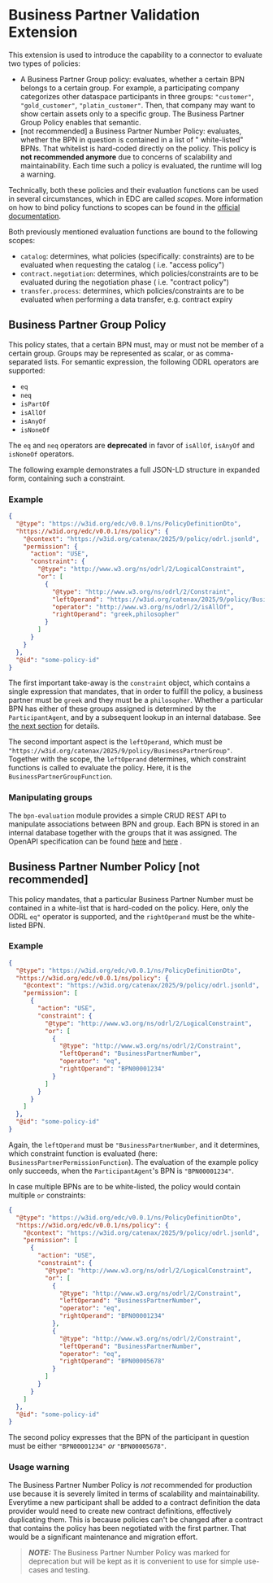 # Business Partner Validation Extension

This extension is used to introduce the capability to a connector to evaluate two types of policies:

- A Business Partner Group policy: evaluates, whether a certain BPN belongs to a certain group. For example, a
  participating company categorizes other dataspace participants in three
  groups: `"customer"`, `"gold_customer"`, `"platin_customer"`. Then, that company may want to show certain assets only
  to a specific group. The Business Partner Group Policy enables that semantic.
- [not recommended] a Business Partner Number Policy: evaluates, whether the BPN in question is contained in a list of "
  white-listed" BPNs. That whitelist is hard-coded directly on the policy. This policy is **not recommended anymore**
  due to
  concerns of scalability and maintainability. Each time such a policy is evaluated, the runtime will log a warning.

Technically, both these policies and their evaluation functions can be used in several circumstances, which in EDC are
called *scopes*. More information on how to bind policy functions to scopes can be found in
the [official documentation](https://eclipse-edc.github.io/documentation/for-adopters/control-plane/policy-engine/).

Both previously mentioned evaluation functions are bound to the following scopes:

- `catalog`: determines, what policies (specifically: constraints) are to be evaluated when requesting the catalog (
  i.e. "access policy")
- `contract.negotiation`: determines, which policies/constraints are to be evaluated during the negotiation phase (
  i.e. "contract policy")
- `transfer.process`: determines, which policies/constraints are to be evaluated when performing a data transfer, e.g.
  contract expiry

## Business Partner Group Policy

This policy states, that a certain BPN must, may or must not be member of a certain group. Groups may be represented as
scalar, or as comma-separated lists. For semantic expression, the following ODRL operators are
supported:
- `eq`
- `neq`
- `isPartOf`
- `isAllOf`
- `isAnyOf`
- `isNoneOf` 

The `eq` and `neq` operators are **deprecated** in favor of `isAllOf`, `isAnyOf` and `isNoneOf` operators.

The following example demonstrates a full JSON-LD structure in expanded form, containing such a constraint.

### Example

```json
{
  "@type": "https://w3id.org/edc/v0.0.1/ns/PolicyDefinitionDto",
  "https://w3id.org/edc/v0.0.1/ns/policy": {
    "@context": "https://w3id.org/catenax/2025/9/policy/odrl.jsonld",
    "permission": {
      "action": "USE",
      "constraint": {
        "@type": "http://www.w3.org/ns/odrl/2/LogicalConstraint",
        "or": [
          {
            "@type": "http://www.w3.org/ns/odrl/2/Constraint",
            "leftOperand": "https://w3id.org/catenax/2025/9/policy/BusinessPartnerGroup",
            "operator": "http://www.w3.org/ns/odrl/2/isAllOf",
            "rightOperand": "greek,philosopher"
          }
        ]
      }
    }
  },
  "@id": "some-policy-id"
}
```

The first important take-away is the `constraint` object, which contains a single expression that mandates, that in
order to fulfill the policy, a business partner must be `greek` and they must be a `philosopher`. Whether a
particular BPN has either of these groups assigned is determined by the `ParticipantAgent`, and by a subsequent lookup
in an internal database. See [the next section](#manipulating-groups) for details.

The second important aspect is the `leftOperand`, which must
be `"https://w3id.org/catenax/2025/9/policy/BusinessPartnerGroup"`. Together with the scope, the `leftOperand` determines,
which constraint functions is called to evaluate the policy. Here, it is the `BusinessPartnerGroupFunction`.

### Manipulating groups

The `bpn-evaluation` module provides a simple CRUD REST API to manipulate associations between BPN and group. Each BPN is stored
in an internal database together with the groups that it was assigned. The OpenAPI specification can be
found [here](https://eclipse-tractusx.github.io/tractusx-edc/openapi/control-plane-api/) and [here](https://eclipse-tractusx.github.io/tractusx-edc/openapi/data-plane-api/) .

## Business Partner Number Policy [not recommended]

This policy mandates, that a particular Business Partner Number must be contained in a white-list that is hard-coded on
the policy. Here, only the ODRL `eq"` operator is supported, and the `rightOperand` must be the white-listed BPN.

### Example

```json
{
  "@type": "https://w3id.org/edc/v0.0.1/ns/PolicyDefinitionDto",
  "https://w3id.org/edc/v0.0.1/ns/policy": {
    "@context": "https://w3id.org/catenax/2025/9/policy/odrl.jsonld",
    "permission": [
      {
        "action": "USE",
        "constraint": {
          "@type": "http://www.w3.org/ns/odrl/2/LogicalConstraint",
          "or": [
            {
              "@type": "http://www.w3.org/ns/odrl/2/Constraint",
              "leftOperand": "BusinessPartnerNumber",
              "operator": "eq",
              "rightOperand": "BPN00001234"
            }
          ]
        }
      }
    ]
  },
  "@id": "some-policy-id"
}
```

Again, the `leftOperand` must be `"BusinessPartnerNumber`, and it determines, which constraint function is evaluated
(here: `BusinessPartnerPermissionFunction`). The evaluation of the example policy only succeeds, when
the `ParticipantAgent`'s BPN is `"BPN00001234"`.

In case multiple BPNs are to be white-listed, the policy would contain multiple `or` constraints:

```json
{
  "@type": "https://w3id.org/edc/v0.0.1/ns/PolicyDefinitionDto",
  "https://w3id.org/edc/v0.0.1/ns/policy": {
    "@context": "https://w3id.org/catenax/2025/9/policy/odrl.jsonld",
    "permission": [
      {
        "action": "USE",
        "constraint": {
          "@type": "http://www.w3.org/ns/odrl/2/LogicalConstraint",
          "or": [
            {
              "@type": "http://www.w3.org/ns/odrl/2/Constraint",
              "leftOperand": "BusinessPartnerNumber",
              "operator": "eq",
              "rightOperand": "BPN00001234"
            },
            {
              "@type": "http://www.w3.org/ns/odrl/2/Constraint",
              "leftOperand": "BusinessPartnerNumber",
              "operator": "eq",
              "rightOperand": "BPN00005678"
            }
          ]
        }
      }
    ]
  },
  "@id": "some-policy-id"
}
```

The second policy expresses that the BPN of the participant in question must be either `"BPN00001234"`
*or* `"BPN00005678"`.

### Usage warning

The Business Partner Number Policy is _not_ recommended for production use because it is severely limited in terms of
scalability and maintainability. Everytime a new participant shall be added to a contract definition the data provider would need to create new contract definitions, effectively duplicating them. This is because policies can't be changed after a contract that contains the policy has been negotiated with the first partner. That would be a significant maintenance and migration effort.

> **_NOTE:_**  The Business Partner Number Policy was marked for deprecation but will be kept as it is convenient to use for simple use-cases and testing.  
